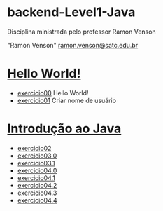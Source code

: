 # backend-Level1-Java

Disciplina ministrada pelo professor Ramon Venson

"Ramon Venson" <ramon.venson@satc.edu.br>


# [Hello World!](https://github.com/hqnicolas/backend-Level1-Java/tree/main/Hello%20World)
- [exercicio00](https://github.com/hqnicolas/backend-Level1-Java/blob/main/Hello%20World/exercicio00/src/main/java/org/example/Main.java) Hello World!
- [exercicio01](https://github.com/hqnicolas/backend-Level1-Java/blob/main/Hello%20World/exercicio01/src/main/java/org/example/Main.java) Criar nome de usuário

# [Introdução ao Java](https://github.com/hqnicolas/backend-Level1-Java/tree/main/Intro)
- [exercicio02](https://github.com/hqnicolas/backend-Level1-Java/blob/main/Intro/exercicio02/src/main/java/org/example/Main.java) 
- [exercicio03.0](https://github.com/hqnicolas/backend-Level1-Java/blob/main/Intro/exercicio03/src/main/java/org/example/Main.java)
- [exercicio03.1](https://github.com/hqnicolas/backend-Level1-Java/blob/main/Intro/exercicio03/src/main/java/org/example/Personagem.java)
- [exercicio04.0](https://github.com/hqnicolas/backend-Level1-Java/blob/main/Intro/exercicio04/src/main/java/org/example/Main.java)
- [exercicio04.1](https://github.com/hqnicolas/backend-Level1-Java/blob/main/Intro/exercicio04/src/main/java/org/example/BasePorto.java)
- [exercicio04.2](https://github.com/hqnicolas/backend-Level1-Java/blob/main/Intro/exercicio04/src/main/java/org/example/PortoGrande.java)
- [exercicio04.3](https://github.com/hqnicolas/backend-Level1-Java/blob/main/Intro/exercicio04/src/main/java/org/example/PortoPequeno.java)
- [exercicio04.4](https://github.com/hqnicolas/backend-Level1-Java/blob/main/Intro/exercicio04/src/main/java/org/example/Barco.java) 
